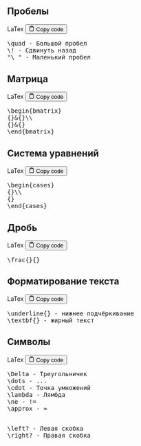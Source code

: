 <h2>Пробелы</h2>
<div class="code-element">
<div class="lang-line">
  <text>LaTex</text>
  <button class="copy-button"
          id="code9bc3b60e2108c5830b3e6bc9a29850fcb"
          onclick="copyCode(code9bc3b60e2108c5830b3e6bc9a29850fc, code9bc3b60e2108c5830b3e6bc9a29850fcb)">
    <svg stroke="currentColor"
         fill="none"
         stroke-width="2"
         viewBox="0 0 24 24"
         stroke-linecap="round"
         stroke-linejoin="round"
         class="h-4 w-4"
         height="1em"
         width="1em"
         xmlns="http://www.w3.org/2000/svg">
      <path d="M16 4h2a2 2 0 0 1 2 2v14a2 2 0 0 1-2 2H6a2 2 0 0 1-2-2V6a2 2 0 0 1 2-2h2"></path>
      <rect x="8" y="2" width="8" height="4" rx="1" ry="1"></rect>
    </svg>
    <text>Copy code</text>
  </button>

</div>
<div class="code" id="code9bc3b60e2108c5830b3e6bc9a29850fc"><div class="highlight"><pre><span></span><span class="k">\quad</span> - Большой пробел
<span class="k">\!</span> - Сдвинуть назад
&quot;<span class="k">\</span> &quot; - Маленький пробел
</pre></div></div>
</div>

<h2>Матрица</h2>
<div class="code-element">
<div class="lang-line">
  <text>LaTex</text>
  <button class="copy-button"
          id="codefaaded37b1c2c086c5a86e6e6b41c21ab"
          onclick="copyCode(codefaaded37b1c2c086c5a86e6e6b41c21a, codefaaded37b1c2c086c5a86e6e6b41c21ab)">
    <svg stroke="currentColor"
         fill="none"
         stroke-width="2"
         viewBox="0 0 24 24"
         stroke-linecap="round"
         stroke-linejoin="round"
         class="h-4 w-4"
         height="1em"
         width="1em"
         xmlns="http://www.w3.org/2000/svg">
      <path d="M16 4h2a2 2 0 0 1 2 2v14a2 2 0 0 1-2 2H6a2 2 0 0 1-2-2V6a2 2 0 0 1 2-2h2"></path>
      <rect x="8" y="2" width="8" height="4" rx="1" ry="1"></rect>
    </svg>
    <text>Copy code</text>
  </button>

</div>
<div class="code" id="codefaaded37b1c2c086c5a86e6e6b41c21a"><div class="highlight"><pre><span></span><span class="k">\begin</span><span class="nb">{</span>bmatrix<span class="nb">}</span>
<span class="nb">{}&amp;{}</span><span class="k">\\</span>
<span class="nb">{}&amp;{}</span>
<span class="k">\end</span><span class="nb">{</span>bmatrix<span class="nb">}</span>
</pre></div></div>
</div>

<h2>Система уравнений</h2>
<div class="code-element">
<div class="lang-line">
  <text>LaTex</text>
  <button class="copy-button"
          id="codedbdcdb87b0e022d197e1e7029163db3cb"
          onclick="copyCode(codedbdcdb87b0e022d197e1e7029163db3c, codedbdcdb87b0e022d197e1e7029163db3cb)">
    <svg stroke="currentColor"
         fill="none"
         stroke-width="2"
         viewBox="0 0 24 24"
         stroke-linecap="round"
         stroke-linejoin="round"
         class="h-4 w-4"
         height="1em"
         width="1em"
         xmlns="http://www.w3.org/2000/svg">
      <path d="M16 4h2a2 2 0 0 1 2 2v14a2 2 0 0 1-2 2H6a2 2 0 0 1-2-2V6a2 2 0 0 1 2-2h2"></path>
      <rect x="8" y="2" width="8" height="4" rx="1" ry="1"></rect>
    </svg>
    <text>Copy code</text>
  </button>

</div>
<div class="code" id="codedbdcdb87b0e022d197e1e7029163db3c"><div class="highlight"><pre><span></span><span class="k">\begin</span><span class="nb">{</span>cases<span class="nb">}</span>
<span class="nb">{}</span><span class="k">\\</span>
<span class="nb">{}</span>
<span class="k">\end</span><span class="nb">{</span>cases<span class="nb">}</span>
</pre></div></div>
</div>

<h2>Дробь</h2>
<div class="code-element">
<div class="lang-line">
  <text>LaTex</text>
  <button class="copy-button"
          id="code12fa657cfeb782f0c00850022c83322ab"
          onclick="copyCode(code12fa657cfeb782f0c00850022c83322a, code12fa657cfeb782f0c00850022c83322ab)">
    <svg stroke="currentColor"
         fill="none"
         stroke-width="2"
         viewBox="0 0 24 24"
         stroke-linecap="round"
         stroke-linejoin="round"
         class="h-4 w-4"
         height="1em"
         width="1em"
         xmlns="http://www.w3.org/2000/svg">
      <path d="M16 4h2a2 2 0 0 1 2 2v14a2 2 0 0 1-2 2H6a2 2 0 0 1-2-2V6a2 2 0 0 1 2-2h2"></path>
      <rect x="8" y="2" width="8" height="4" rx="1" ry="1"></rect>
    </svg>
    <text>Copy code</text>
  </button>

</div>
<div class="code" id="code12fa657cfeb782f0c00850022c83322a"><div class="highlight"><pre><span></span><span class="k">\frac</span><span class="nb">{}{}</span>
</pre></div></div>
</div>

<h2>Форматирование текста</h2>
<div class="code-element">
<div class="lang-line">
  <text>LaTex</text>
  <button class="copy-button"
          id="code6910629d2ce291c50b9a35212fd188a0b"
          onclick="copyCode(code6910629d2ce291c50b9a35212fd188a0, code6910629d2ce291c50b9a35212fd188a0b)">
    <svg stroke="currentColor"
         fill="none"
         stroke-width="2"
         viewBox="0 0 24 24"
         stroke-linecap="round"
         stroke-linejoin="round"
         class="h-4 w-4"
         height="1em"
         width="1em"
         xmlns="http://www.w3.org/2000/svg">
      <path d="M16 4h2a2 2 0 0 1 2 2v14a2 2 0 0 1-2 2H6a2 2 0 0 1-2-2V6a2 2 0 0 1 2-2h2"></path>
      <rect x="8" y="2" width="8" height="4" rx="1" ry="1"></rect>
    </svg>
    <text>Copy code</text>
  </button>

</div>
<div class="code" id="code6910629d2ce291c50b9a35212fd188a0"><div class="highlight"><pre><span></span><span class="k">\underline</span><span class="nb">{}</span> - нижнее подчёркивание
<span class="k">\textbf</span><span class="nb">{}</span> - жирный текст
</pre></div></div>
</div>

<h2>Символы</h2>
<div class="code-element">
<div class="lang-line">
  <text>LaTex</text>
  <button class="copy-button"
          id="codedbef4c924c10e68560b01a42c35dadc2b"
          onclick="copyCode(codedbef4c924c10e68560b01a42c35dadc2, codedbef4c924c10e68560b01a42c35dadc2b)">
    <svg stroke="currentColor"
         fill="none"
         stroke-width="2"
         viewBox="0 0 24 24"
         stroke-linecap="round"
         stroke-linejoin="round"
         class="h-4 w-4"
         height="1em"
         width="1em"
         xmlns="http://www.w3.org/2000/svg">
      <path d="M16 4h2a2 2 0 0 1 2 2v14a2 2 0 0 1-2 2H6a2 2 0 0 1-2-2V6a2 2 0 0 1 2-2h2"></path>
      <rect x="8" y="2" width="8" height="4" rx="1" ry="1"></rect>
    </svg>
    <text>Copy code</text>
  </button>

</div>
<div class="code" id="codedbef4c924c10e68560b01a42c35dadc2"><div class="highlight"><pre><span></span><span class="k">\Delta</span> - Треугольничек
<span class="k">\dots</span> - ...
<span class="k">\с</span>dot - Точка умножений
<span class="k">\lambda</span> - Лямбда
<span class="k">\ne</span> - !=
<span class="k">\approx</span> - ≈

<span class="k">\left</span>? - Левая скобка
<span class="k">\right</span>? - Правая скобка
</pre></div></div>
</div>